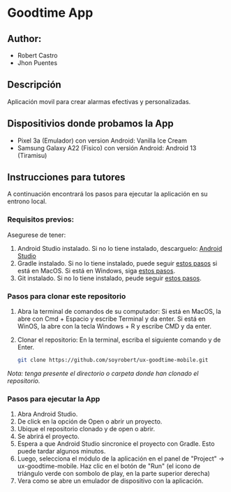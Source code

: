 # Goodtime App

## Author:
- Robert Castro
- Jhon Puentes

## Descripción
Aplicación movil para crear alarmas efectivas y personalizadas.

## Dispositivios donde probamos la App
- Pixel 3a (Emulador) con version Android: Vanilla Ice Cream
- Samsung Galaxy A22 (Fisico) con versión Android: Android 13 (Tiramisu)

## Instrucciones para tutores
A continuación encontrará los pasos para ejecutar la aplicación en su entrono local.

### Requisitos previos:
Asegurese de tener:
1. Android Studio instalado. Si no lo tiene instalado, descarguelo: [Android Studio](https://developer.android.com/studio)
2. Gradle instalado. Si no lo tiene instalado, puede seguir [estos pasos]() si está en MacOS. Si está en Windows, siga [estos pasos]().
3. Git instalado. Si no lo tiene instalado, peude seguir [estos pasos](https://git-scm.com/downloads).

### Pasos para clonar este repositorio
1. Abra la terminal de comandos de su computador:
    Si está en MacOS, la abre con Cmd + Espacio y escribe Terminal y da enter.
    Si está en WinOS, la abre con la tecla Windows + R y escribe CMD y da enter.

2. Clonar el repositorio:
   En la terminal, escriba el siguiente comando y de Enter.
   ```bash
   git clone https://github.com/soyrobert/ux-goodtime-mobile.git
   ```
*Nota:* _tenga presente el directorio o carpeta donde han clonado el repositorio._

### Pasos para ejecutar la App
1. Abra Android Studio.
2. De click en la opción de Open o abrir un proyecto.
3. Ubique el repositorio clonado y de open o abrir.
4. Se abrirá el proyecto.
5. Espera a que Android Studio sincronice el proyecto con Gradle. Esto puede tardar algunos minutos.
6. Luego, selecciona el módulo de la aplicación en el panel de "Project" -> ux-goodtime-mobile.
   Haz clic en el botón de "Run" (el icono de triángulo verde con sombolo de play, en la parte superior derecha)
7. Vera como se abre un emulador de dispositivo con la aplicación.
